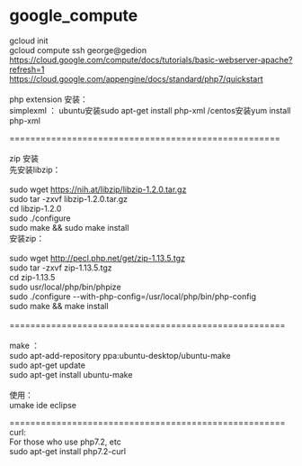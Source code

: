 # google_compute

gcloud init <br>
gcloud compute ssh george@gedion <br>
https://cloud.google.com/compute/docs/tutorials/basic-webserver-apache?refresh=1  <br> 
https://cloud.google.com/appengine/docs/standard/php7/quickstart <br> 
<br>
php extension 安装：<br>
simplexml ： ubuntu安装sudo apt-get install php-xml /centos安装yum install php-xml<br>

====================================================<br>
<br>
zip 安装<br>
先安装libzip：<br>
<br>
sudo wget https://nih.at/libzip/libzip-1.2.0.tar.gz<br>
 sudo tar -zxvf libzip-1.2.0.tar.gz <br>
cd libzip-1.2.0 <br>
sudo ./configure <br>
sudo make && sudo make install<br>
安装zip：<br>
<br>
sudo wget http://pecl.php.net/get/zip-1.13.5.tgz<br>
sudo tar -zxvf zip-1.13.5.tgz<br>
cd zip-1.13.5<br>
sudo usr/local/php/bin/phpize<br>
sudo ./configure --with-php-config=/usr/local/php/bin/php-config<br>
sudo make && make install<br>
<br>
=====================================================<br>
<br>
make ：<br>
sudo apt-add-repository ppa:ubuntu-desktop/ubuntu-make <br>
sudo apt-get update <br>
sudo apt-get install ubuntu-make <br>
<br>
使用：<br>
umake ide eclipse <br>

=====================================================<br>
curl: <br>
For those who use php7.2, etc <br>
sudo apt-get install php7.2-curl<br>
